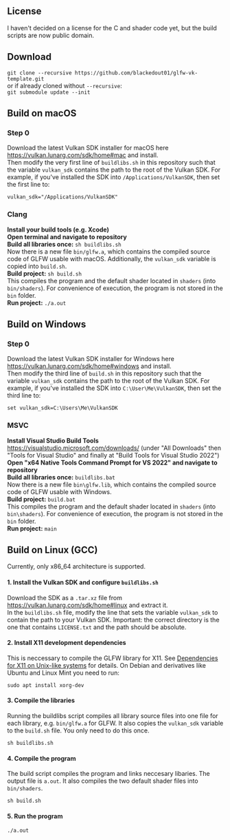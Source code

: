 ## License
I haven't decided on a license for the C and shader code yet, but the build scripts are now public domain.

## Download
`git clone --recursive https://github.com/blackedout01/glfw-vk-template.git`
<br/>or if already cloned without `--recursive`:
<br/>`git submodule update --init`

## Build on macOS

### Step 0
Download the latest Vulkan SDK installer for macOS here https://vulkan.lunarg.com/sdk/home#mac and install.
<br/>Then modify the very first line of `buildlibs.sh` in this repository such that the variable `vulkan_sdk` contains the path to the root of the Vulkan SDK. For example, if you've installed the SDK into `/Applications/VulkanSDK`, then set the first line to:
```
vulkan_sdk="/Applications/VulkanSDK"
```

### Clang
**Install your build tools (e.g. Xcode)**
<br/>**Open terminal and navigate to repository**
<br/>**Build all libraries once:** `sh buildlibs.sh`
<br/>Now there is a new file `bin/glfw.a`, which contains the compiled source code of GLFW usable with macOS. Additionally, the `vulkan_sdk` variable is copied into `build.sh`.
<br/>**Build project:** `sh build.sh`
<br/>This compiles the program and the default shader located in `shaders` (into `bin/shaders`). For convenience of execution, the program is not stored in the `bin` folder.
<br/>**Run project:** `./a.out`

## Build on Windows

### Step 0
Download the latest Vulkan SDK installer for Windows here https://vulkan.lunarg.com/sdk/home#windows and install.
<br/>Then modify the third line of `build.sh` in this repository such that the variable `vulkan_sdk` contains the path to the root of the Vulkan SDK. For example, if you've installed the SDK into `C:\User\Me\VulkanSDK`, then set the third line to:
```
set vulkan_sdk=C:\Users\Me\VulkanSDK
```

### MSVC
**Install Visual Studio Build Tools** https://visualstudio.microsoft.com/downloads/ (under "All Downloads" then "Tools for Visual Studio" and finally at "Build Tools for Visual Studio 2022")
<br/>**Open "x64 Native Tools Command Prompt for VS 2022" and navigate to repository**
<br/>**Build all libraries once:** `buildlibs.bat`
<br/>Now there is a new file `bin\glfw.lib`, which contains the compiled source code of GLFW usable with Windows.
<br/>**Build project:** `build.bat`
<br/>This compiles the program and the default shader located in `shaders` (into `bin\shaders`). For convenience of execution, the program is not stored in the `bin` folder.
<br/>**Run project:** `main`


## Build on Linux (GCC)
Currently, only x86_64 architecture is supported.

#### 1. Install the Vulkan SDK and configure `buildlibs.sh`
Download the SDK as a `.tar.xz` file from https://vulkan.lunarg.com/sdk/home#linux and extract it.
<br/>In the `buildlibs.sh` file, modify the line that sets the variable `vulkan_sdk` to contain the path to your Vulkan SDK. Important: the correct directory is the one that contains `LICENSE.txt` and the path should be absolute.

#### 2. Install X11 development dependencies
This is neccessary to compile the GLFW library for X11. See [Dependencies for X11 on Unix-like systems](https://www.glfw.org/docs/3.3/compile.html#compile_deps_x11) for details.
On Debian and derivatives like Ubuntu and Linux Mint you need to run:

```
sudo apt install xorg-dev
```
#### 3. Compile the libraries
Running the buildlibs script compiles all library source files into one file for each library, e.g. `bin/glfw.a` for GLFW. It also copies the `vulkan_sdk` variable to the `build.sh` file. You only need to do this once.
```
sh buildlibs.sh
```

#### 4. Compile the program
The build script compiles the program and links neccesary libaries. The output file is `a.out`. It also compiles the two default shader files into `bin/shaders`.
```
sh build.sh
```

#### 5. Run the program
```
./a.out
```
